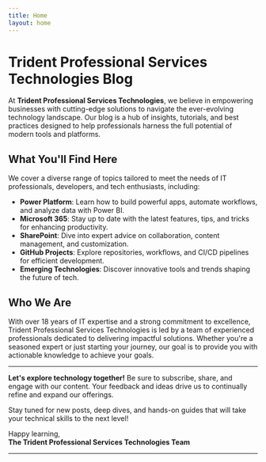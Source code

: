 ```yaml
---
title: Home
layout: home
---
```


# Trident Professional Services Technologies Blog

At **Trident Professional Services Technologies**, we believe in empowering businesses with cutting-edge solutions to navigate the ever-evolving technology landscape. Our blog is a hub of insights, tutorials, and best practices designed to help professionals harness the full potential of modern tools and platforms.

## What You'll Find Here

We cover a diverse range of topics tailored to meet the needs of IT professionals, developers, and tech enthusiasts, including:

- **Power Platform**: Learn how to build powerful apps, automate workflows, and analyze data with Power BI.
- **Microsoft 365**: Stay up to date with the latest features, tips, and tricks for enhancing productivity.
- **SharePoint**: Dive into expert advice on collaboration, content management, and customization.
- **GitHub Projects**: Explore repositories, workflows, and CI/CD pipelines for efficient development.
- **Emerging Technologies**: Discover innovative tools and trends shaping the future of tech.

## Who We Are

With over 18 years of IT expertise and a strong commitment to excellence, Trident Professional Services Technologies is led by a team of experienced professionals dedicated to delivering impactful solutions. Whether you're a seasoned expert or just starting your journey, our goal is to provide you with actionable knowledge to achieve your goals.

---

**Let's explore technology together!** Be sure to subscribe, share, and engage with our content. Your feedback and ideas drive us to continually refine and expand our offerings.

Stay tuned for new posts, deep dives, and hands-on guides that will take your technical skills to the next level!

Happy learning,  
**The Trident Professional Services Technologies Team**


----

[^1]: [It can take up to 10 minutes for changes to your site to publish after you push the changes to GitHub](https://docs.github.com/en/pages/setting-up-a-github-pages-site-with-jekyll/creating-a-github-pages-site-with-jekyll#creating-your-site).

[Just the Docs]: https://just-the-docs.github.io/just-the-docs/
[GitHub Pages]: https://docs.github.com/en/pages
[README]: https://github.com/just-the-docs/just-the-docs-template/blob/main/README.md
[Jekyll]: https://jekyllrb.com
[GitHub Pages / Actions workflow]: https://github.blog/changelog/2022-07-27-github-pages-custom-github-actions-workflows-beta/
[use this template]: https://github.com/just-the-docs/just-the-docs-template/generate
